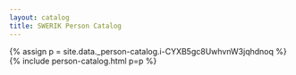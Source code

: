 ```yaml
---
layout: catalog
title: SWERIK Person Catalog
---
```

{% assign p = site.data._person-catalog.i-CYXB5gc8UwhvnW3jqhdnoq %}
{% include person-catalog.html p=p %}

